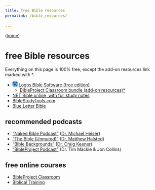 ```yaml
---
title: free Bible resources
permalink: /bible_resources/

---
```


([home](/))

# free Bible resources

Everything on this page is 100% free, except the add-on resources link marked with \*.

- [![‹Logos›](./icons/logos.webp) Logos Bible Software (free edition)](https://www.logos.com/free-edition)
    - [BibleProject Classroom bundle (add-on resources)*](https://www.logos.com/classroom-bundle)
- [NET Bible online, with full study notes](https://netbible.org)
- [BibleStudyTools.com](https://www.biblestudytools.com/)
- [Blue Letter Bible](https://www.blueletterbible.org/)

## recommended podcasts

- [“Naked Bible Podcast”](https://nakedbiblepodcast.com/) ([Dr. Michael Heiser](https://drmsh.com/))
- [“The Bible (Unmuted)”](https://podcasters.spotify.com/pod/show/the-bible-unmuted/) ([Dr. Matthew Halsted](https://matthewhalsted.com/))
- [“Bible Backgrounds”](https://www.spreaker.com/podcast/bible-backgrounds--5432498) ([Dr. Craig Keener](https://craigkeener.com/))
- [“BibleProject Podcast”](https://bibleproject.com/podcasts/the-bible-project-podcast/) (Dr. Tim Mackie & Jon Collins)

## free online courses

- [BibleProject Classroom](https://bibleproject.com/classroom/)
- [Biblical Training](https://www.biblicaltraining.org/)

